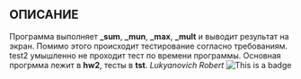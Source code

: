 ## ОПИСАНИЕ
Программа выполняет **_sum**, **_mun**, **_max**, **_mult** 
и выводит  результат на экран. Помимо этого происходит тестирование
согласно требованиям. test2 умышленно не проходит тест по времени программы. Основная прогрмма лежит в __hw2__, тесты в __tst__.
_Lukyanovich Robert_
![This is a badge](https://github.com/robertluy/tz2/actions/workflows/main.yml/badge.svg?branch=main)
